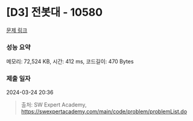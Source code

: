 # [D3] 전봇대 - 10580 

[문제 링크](https://swexpertacademy.com/main/code/problem/problemDetail.do?contestProbId=AXO8QBw6Qu4DFAXS) 

### 성능 요약

메모리: 72,524 KB, 시간: 412 ms, 코드길이: 470 Bytes

### 제출 일자

2024-03-24 20:36



> 출처: SW Expert Academy, https://swexpertacademy.com/main/code/problem/problemList.do